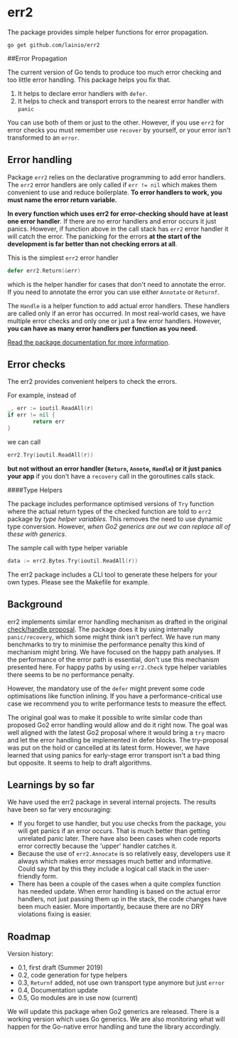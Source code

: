 # err2

The package provides simple helper functions for error propagation.

`go get github.com/lainio/err2`

##Error Propagation

The current version of Go tends to produce too much error checking and too little error handling. This package helps you fix that.
1. It helps to declare error handlers with `defer`.
2. It helps to check and transport errors to the nearest error handler with `panic` 

You can use both of them or just to the other. However, if you use `err2` for error checks you must remember use `recover` by yourself, or your error isn't transformed to an `error`.

## Error handling

Package `err2` relies on the declarative programming to add error handlers. The `err2` error handlers are only called if `err != nil` which makes them convenient to use and reduce boilerplate. **To error handlers to work, you must name the error return variable.**

**In every function which uses err2 for error-checking should have at least one error handler**. If there are no error handlers and error occurs it just panics. However, if function above in the call stack has `err2` error handler it will catch the error. The panicking for the errors **at the start of the development is far better than not checking errors at all**.

This is the simplest `err2` error handler
```go
defer err2.Return(&err)
```
which is the helper handler for cases that don't need to annotate the error. If you need to annotate the error you can use either `Annotate` or `Returnf`.

The `Handle` is a helper function to add actual error handlers. These handlers are called only if an error has occurred. In most real-world cases, we have multiple error checks and only one or just a few error handlers. However, **you can have as many error handlers per function as you need**.

[Read the package documentation for more information](https://godoc.org/github.com/lainio/err2).

## Error checks

The err2 provides convenient helpers to check the errors.

For example, instead of
```go
_, err := ioutil.ReadAll(r)
if err != nil {
        return err
}
```
we can call
```go
err2.Try(ioutil.ReadAll(r))
```

**but not without an error handler (`Return`, `Annote`, `Handle`) or it just panics your app** if you don't have a `recovery` call in the goroutines calls stack.

####Type Helpers

The package includes performance optimised versions of `Try` function where the actual return types of the checked function are told to `err2` package by *type helper variables*. This removes the need to use dynamic type conversion. However, *when Go2 generics are out we can replace all of these with generics*.

The sample call with type helper variable
```go
data := err2.Bytes.Try(ioutil.ReadAll(r))
```
The err2 package includes a CLI tool to generate these helpers for your own types. Please see the Makefile for example.


## Background
err2 implements similar error handling mechanism as drafted in the original [check/handle proposal](https://go.googlesource.com/proposal/+/master/design/go2draft-error-handling-overview.md). The package does it by using internally `panic/recovery`, which some might think isn't perfect. We have run many benchmarks to try to minimise the performance penalty this kind of mechanism might bring. We have focused on the happy path analyses. If the performance of the error path is essential, don't use this mechanism presented here. For happy paths by using `err2.Check` type helper variables there seems to be no performance penalty.

However, the mandatory use of the `defer` might prevent some code optimisations like function inlining. If you have a performance-critical use case we recommend you to write performance tests to measure the effect.

The original goal was to make it possible to write similar code than proposed Go2 error handling would allow and do it right now. The goal was well aligned with the latest Go2 proposal where it would bring a `try` macro and let the error handling be implemented in defer blocks. The try-proposal was put on the hold or cancelled at its latest form. However, we have learned that using panics for early-stage error transport isn't a bad thing but opposite. It seems to help to draft algorithms.

## Learnings by so far

We have used the err2 package in several internal projects. The results have been so far very encouraging:

- If you forget to use handler, but you use checks from the package, you will get panics if an error occurs. That is much better than getting unrelated panic later. There have also been cases when code reports error correctly because the 'upper' handler catches it.
- Because the use of `err2.Annocate` is so relatively easy, developers use it always which makes error messages much better and informative. Could say that by this they include a logical call stack in the user-friendly form.
- There has been a couple of the cases when a quite complex function has needed update. When error handling is based on the actual error handlers, not just passing them up in the stack, the code changes have been much easier. More importantly, because there are no DRY violations fixing is easier.

## Roadmap

Version history:
- 0.1, first draft (Summer 2019)
- 0.2, code generation for type helpers
- 0.3, `Returnf` added, not use own transport type anymore but just `error`
- 0.4, Documentation update
- 0.5, Go modules are in use now (current)


We will update this package when Go2 generics are released. There is a working version which uses Go generics. We are also monitoring what will happen for the Go-native error handling and tune the library accordingly.
